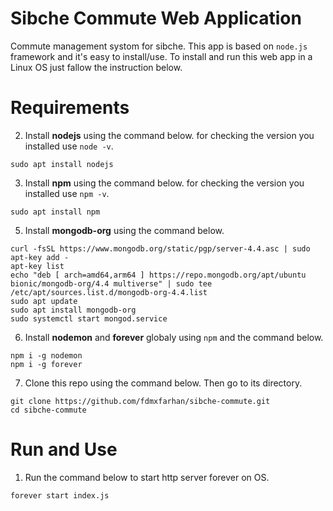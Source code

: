# Sibche Commute Web Application
Commute management systom for sibche. This app is based on `node.js` framework and it's easy to install/use. To install and run this web app in a Linux OS just fallow the instruction below. 
# Requirements 
2. Install **nodejs** using the command below. for checking the version you installed use `node -v`.
```
sudo apt install nodejs
```
3. Install **npm** using the command below. for checking the version you installed use `npm -v`.
```
sudo apt install npm
```
5. Install **mongodb-org** using the command below.
```
curl -fsSL https://www.mongodb.org/static/pgp/server-4.4.asc | sudo apt-key add -
apt-key list
echo "deb [ arch=amd64,arm64 ] https://repo.mongodb.org/apt/ubuntu bionic/mongodb-org/4.4 multiverse" | sudo tee /etc/apt/sources.list.d/mongodb-org-4.4.list
sudo apt update
sudo apt install mongodb-org
sudo systemctl start mongod.service
```
6. Install **nodemon** and **forever** globaly using `npm` and the command below.
```
npm i -g nodemon
npm i -g forever
```
7. Clone this repo using the command below. Then go to its directory.
```
git clone https://github.com/fdmxfarhan/sibche-commute.git
cd sibche-commute
```
# Run and Use
1. Run the command below to start http server forever on OS.
```
forever start index.js
```
